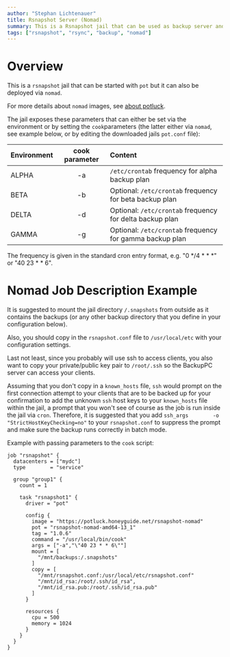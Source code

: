 ```yaml
---
author: "Stephan Lichtenauer"
title: Rsnapshot Server (Nomad)
summary: This is a Rsnapshot jail that can be used as backup server and be deployed via nomad.
tags: ["rsnapshot", "rsync", "backup", "nomad"]
---
```


# Overview

This is a ```rsnapshot``` jail that can be started with ```pot``` but it can also be deployed via ```nomad```.

For more details about ```nomad``` images, see [about potluck](https://potluck.honeyguide.net/micro/about-potluck/).

The jail exposes these parameters that can either be set via the environment or by setting the ```cook```parameters (the latter either via ```nomad```, see example below, or by editing the downloaded jails ```pot.conf``` file):

| Environment      | cook parameter     | Content      |
| :--------------- | :----------------: | :-----------|
| ALPHA       | -a              | ```/etc/crontab``` frequency for alpha backup plan |
| BETA       | -b              | Optional: ```/etc/crontab``` frequency for beta backup plan |
| DELTA       | -d              | Optional: ```/etc/crontab``` frequency for delta backup plan |
| GAMMA       | -g              | Optional: ```/etc/crontab``` frequency for gamma backup plan |

The frequency is given in the standard cron entry format, e.g. "0 */4 * * *" or "40 23 * * 6".


# Nomad Job Description Example

It is suggested to mount the jail directory ```/.snapshots``` from outside as it contains the backups (or any other backup directory that you define in your configuration below).

Also, you should copy in the ```rsnapshot.conf``` file to ```/usr/local/etc``` with your configuration settings.

Last not least, since you probably will use ssh to access clients, you also want to copy your private/public key pair to ```/root/.ssh``` so the BackupPC server can access your clients.

Assuming that you don't copy in a ```known_hosts``` file, ```ssh``` would prompt on the first connection attempt to your clients that are to be backed up for your confirmation to add the unknown ```ssh``` host keys to your ```known_hosts``` file within the jail, a prompt that you won't see of course as the job is run inside the jail via ```cron```. Therefore, it is suggested that you add ```ssh_args        -o "StrictHostKeyChecking=no"``` to your ```rsnapshot.conf``` to suppress the prompt and make sure the backup runs correctly in batch mode.

Example with passing parameters to the ```cook``` script:

```
job "rsnapshot" {
  datacenters = ["mydc"]
  type        = "service"

  group "group1" {
    count = 1

    task "rsnapshot1" {
      driver = "pot"

      config {
        image = "https://potluck.honeyguide.net/rsnapshot-nomad"
        pot = "rsnapshot-nomad-amd64-13_1"
        tag = "1.0.6"
        command = "/usr/local/bin/cook"
        args = ["-a","\"40 23 * * 6\""]
        mount = [
          "/mnt/backups:/.snapshots"
        ]
        copy = [
          "/mnt/rsnapshot.conf:/usr/local/etc/rsnapshot.conf"
          "/mnt/id_rsa:/root/.ssh/id_rsa",
          "/mnt/id_rsa.pub:/root/.ssh/id_rsa.pub"
        ]
      }

      resources {
        cpu = 500
        memory = 1024
      }
    }
  }
}
```
